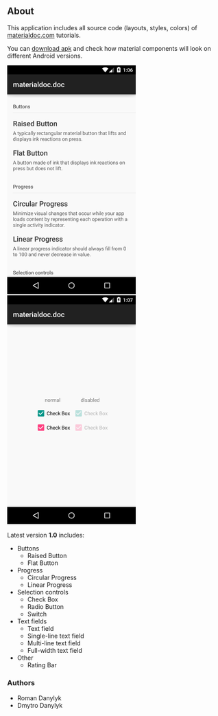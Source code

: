 ## About

This application includes all source code (layouts, styles, colors) of [materialdoc.com](http://www.materialdoc.com/) tutorials.

You can [download apk](https://github.com/materialdoc/materialdoc/releases) and check how material components will look on different Android versions.

<img src="screenshots/screenshot-1.png" width="300" />
<img src="screenshots/screenshot-2.png" width="300" />

Latest version **1.0** includes:

- Buttons
  - Raised Button
  - Flat Button
- Progress
  - Circular Progress
  - Linear Progress
- Selection controls
  - Check Box
  - Radio Button
  - Switch
- Text fields
  - Text field
  - Single-line text field
  - Multi-line text field
  - Full-width text field
- Other
  - Rating Bar

### Authors

- Roman Danylyk
- Dmytro Danylyk
